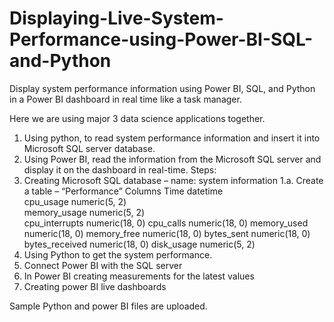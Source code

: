 # Displaying-Live-System-Performance-using-Power-BI-SQL-and-Python
Display system performance information using Power BI, SQL, and Python in a Power BI dashboard in real time like a task manager.

Here we are using major 3 data science applications together.
1.	Using python, to read system performance information and insert it into Microsoft SQL server database.
2.	Using Power BI, read the information from the Microsoft SQL server and display it on the dashboard in real-time. 
Steps:
1.	Creating Microsoft SQL database – name: system information
1.a. Create a table – “Performance”
Columns
Time	datetime	
cpu_usage	numeric(5, 2)	
memory_usage	numeric(5, 2)	
cpu_interrupts	numeric(18, 0)
cpu_calls	numeric(18, 0)
memory_used	numeric(18, 0)
memory_free	numeric(18, 0)
bytes_sent	numeric(18, 0)
bytes_received	numeric(18, 0)
disk_usage	numeric(5, 2)
2.	Using Python to get the system performance.
3.	Connect Power BI with the SQL server
4.	In Power BI creating measurements for the latest values
5.	Creating power BI live dashboards 

Sample Python and power BI files are uploaded.

